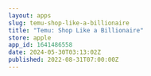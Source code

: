 ```yaml
---
layout: apps
slug: temu-shop-like-a-billionaire
title: "Temu: Shop Like a Billionaire"
store: apple
app_id: 1641486558
date: 2024-05-30T03:13:02Z
published: 2022-08-31T07:00:00Z
---
```


